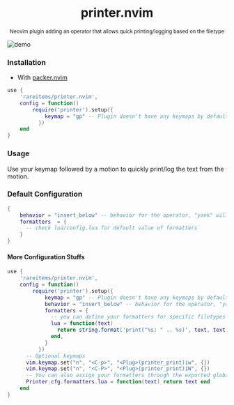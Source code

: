 <h1 align="center"> printer.nvim </h1>
<p align="center"><sup> Neovim plugin adding an operator that allows quick printing/logging based on the filetype </sup></p>

![demo](https://user-images.githubusercontent.com/83038443/189985116-a4e72aab-0faa-4b05-8960-44f5822367d4.gif)

### Installation

- With [packer.nvim](https://github.com/wbthomason/packer.nvim)

```lua
use {
    'rareitems/printer.nvim',
    config = function()
        require('printer').setup({
            keymap = "gp" -- Plugin doesn't have any keymaps by default
          })
    end
}
```
### Usage

Use your keymap followed by a motion to quickly print/log the text from the motion.

### Default Configuration

```lua
{
    behavior = "insert_below" -- behavior for the operator, "yank" will not insert but instead put text into the default '"' register
    formatters  = {
      -- check lua/config.lua for default value of formatters
    }
}
```

#### More Configuration Stuffs

```lua
use {
    'rareitems/printer.nvim',
    config = function()
        require('printer').setup({
            keymap = "gp" -- Plugin doesn't have any keymaps by default
            behavior = "insert_below" -- behavior for the operator, "yank" will not insert but instead put text into the default '"' register
            formatters = {
              -- you can define your formatters for specific filetypes by assigning function that takes a string, which is a text from the motion and returns a string
              lua = function(text)
                return string.format('print("%s: " .. %s)', text, text)
              end,
            }
          })
      -- Optional keymaps
      vim.keymap.set("n", "<C-p>", "<Plug>(printer_print)iw", {})
      vim.keymap.set("n", "<C-P>", "<Plug>(printer_print)iW", {})
      -- You can also assign your formatters through the exported global object
      Printer.cfg.formatters.lua = function(text) return text end
    end
}
```
